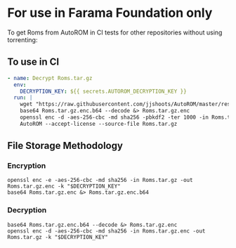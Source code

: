 # For use in Farama Foundation only

To get Roms from AutoROM in CI tests for other repositories without using torrenting:

## To use in CI

```yaml
- name: Decrypt Roms.tar.gz
  env:
    DECRYPTION_KEY: ${{ secrets.AUTOROM_DECRYPTION_KEY }}
  run: |
    wget "https://raw.githubusercontent.com/jjshoots/AutoROM/master/resource/Roms.tar.gz.enc.b64"
    base64 Roms.tar.gz.enc.b64 --decode &> Roms.tar.gz.enc
    openssl enc -d -aes-256-cbc -md sha256 -pbkdf2 -ter 1000 -in Roms.tar.gz.enc -out Roms.tar.gz -k "$DECRYPTION_KEY"
    AutoROM --accept-license --source-file Roms.tar.gz
```

## File Storage Methodology

### Encryption

```
openssl enc -e -aes-256-cbc -md sha256 -in Roms.tar.gz -out Roms.tar.gz.enc -k "$DECRYPTION_KEY"
base64 Roms.tar.gz.enc &> Roms.tar.gz.enc.b64
```

### Decryption

```
base64 Roms.tar.gz.enc.b64 --decode &> Roms.tar.gz.enc
openssl enc -d -aes-256-cbc -md sha256 -in Roms.tar.gz.enc -out Roms.tar.gz -k "$DECRYPTION_KEY"
```

